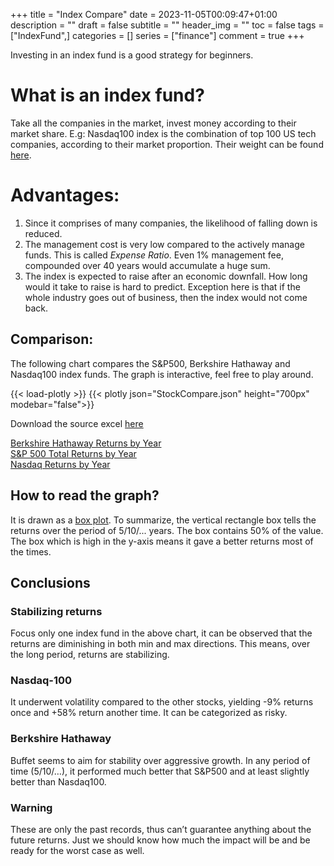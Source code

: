 +++
title = "Index Compare"
date = 2023-11-05T00:09:47+01:00
description = ""
draft = false
subtitle = ""
header_img = ""
toc = false
tags = ["IndexFund",]
categories = []
series = ["finance"]
comment = true
+++

Investing in an index fund is a good strategy for beginners.

# What is an index fund?
Take all the companies in the market, invest money according to their market share. E.g: Nasdaq100 index is the combination of top 100 US tech companies, according to their market proportion. Their weight can be found [here](https://www.slickcharts.com/nasdaq100).

# Advantages:
1. Since it comprises of many companies, the likelihood of falling down is reduced.
1. The management cost is very low compared to the actively manage funds. This is called *Expense Ratio*. 
Even 1% management fee, compounded over 40 years would accumulate a huge sum.
1. The index is expected to raise after an economic downfall. How long would it take to raise is hard to predict. Exception here is that if the whole industry goes out of business, then the index would not come back. 

## Comparison:
The following chart compares the S&P500, Berkshire Hathaway and Nasdaq100 index funds. The graph is interactive, feel free to play around.

{{< load-plotly >}}
{{< plotly json="StockCompare.json" height="700px" modebar="false">}}

Download the source excel [here](posts/index-compare/Stock-Compare.xlsx)

[Berkshire Hathaway Returns by Year](https://www.slickcharts.com/berkshire-hathaway/returns)  
[S&P 500 Total Returns by Year](https://www.slickcharts.com/sp500/returns)  
[Nasdaq Returns by Year](https://www.slickcharts.com/nasdaq100/returns)  

## How to read the graph?
It is drawn as a [box plot](https://en.wikipedia.org/wiki/Box_plot). To summarize, the vertical rectangle box tells the returns over the period of 5/10/... years. 
The box contains 50% of the value. The box which is high in the y-axis means it gave a better returns most of the times.

## Conclusions
### Stabilizing returns
Focus only one index fund in the above chart, it can be observed that the returns are diminishing in both min and max directions. 
This means, over the long period, returns are stabilizing.

### Nasdaq-100
It underwent volatility compared to the other stocks, yielding -9% returns once and +58% return another time. It can be categorized as risky.

### Berkshire Hathaway
Buffet seems to aim for stability over aggressive growth. In any period of time (5/10/…), it performed much better that S&P500 and at least slightly better than Nasdaq100.

### Warning
These are only the past records, thus can’t guarantee anything about the future returns. 
Just we should know how much the impact will be and be ready for the worst case as well.

